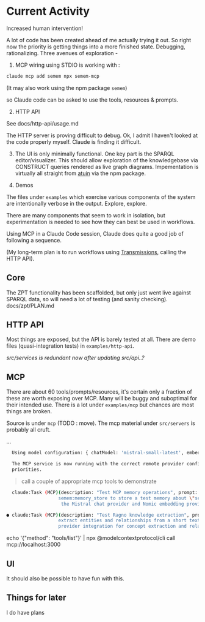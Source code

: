 # Current Activity

Increased human intervention!

A lot of code has been created ahead of me actually trying it out. So right now the priority is getting things into a more finished state. Debugging, rationalizing. Three avenues of exploration -

1. MCP wiring using STDIO is working with :
```sh
claude mcp add semem npx semem-mcp
```
(It may also work using the npm package `semem`)

so Claude code can be asked to use the tools, resources & prompts.

2. HTTP API

See docs/http-api/usage.md

The HTTP server is proving difficult to debug. Ok, I admit I haven't looked at the code properly myself. Claude is finding it difficult.

3. The UI is only minimally functional. One key part is the SPARQL editor/visualizer. This should allow exploration of the knowledgebase via CONSTRUCT queries rendered as live graph diagrams. Impementation is virtually all straight from [atuin](https://github.com/danja/atuin) via the npm package.

4. Demos

The files under `examples` which exercise various components of the system are intentionally verbose in the output. Explore, explore.

There are many components that seem to work in isolation, but experimentation is needed to see how they can best be used in workflows. 

Using MCP in a Claude Code session, Claude does quite a good job of following a sequence.

(My long-term plan is to run workflows using [Transmissions](https://github.com/danja/transmissions), calling the HTTP API).

## Core

The ZPT functionality has been scaffolded, but only just went live against SPARQL data, so will need a lot of testing (and sanity checking).
docs/zpt/PLAN.md

## HTTP API

Most things are exposed, but the API is barely tested at all. There are demo files (quasi-integration tests) in `examples/http-api`.

*src/services is redundant now after updating src/api..?*

## MCP

There are about 60 tools/prompts/resources, it's certain only a fraction of these are worth exposing over MCP. Many will be buggy and suboptimal for their intended use. There is a lot under `examples/mcp` but chances are most things are broken.

Source is under `mcp` (TODO : move). The mcp material under `src/servers` is probably all cruft.

...
```sh
  Using model configuration: { chatModel: 'mistral-small-latest', embeddingModel: 'nomic-embed-text-v1.5' }

  The MCP service is now running with the correct remote provider configuration - Mistral for chat operations and Nomic for embeddings, exactly as specified in your config.json
  priorities.
```
> call a couple of appropriate mcp tools to demonstrate
```sh
  claude:Task (MCP)(description: "Test MCP memory operations", prompt: "Use the semem MCP tools to demonstrate the memory system working with remote providers. First use
                   semem:memory_store to store a test memory about \"semantic web technologies and RDF\", then use semem:memory_search to find related memories. This will verify that both
                    the Mistral chat provider and Nomic embedding provider are working correctly through the MCP interface.")

● claude:Task (MCP)(description: "Test Ragno knowledge extraction", prompt: "Use the semem MCP ragno tools to demonstrate knowledge graph functionality. Use ragno:decompose_corpus to
                   extract entities and relationships from a short text about \"Machine learning algorithms use mathematical models to identify patterns in data.\" This will test the LLM
                   provider integration for concept extraction and relationship identification.")
```

  echo '{"method": "tools/list"}' | npx @modelcontextprotocol/cli call mcp://localhost:3000
  
## UI

It should also be possible to have fun with this.

## Things for later

I do have plans